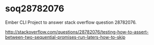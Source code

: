 # soq28782076

Ember CLI Project to answer stack overflow question 28782076.

http://stackoverflow.com/questions/28782076/testing-how-to-assert-between-two-sequential-promises-run-laters-how-to-skip
